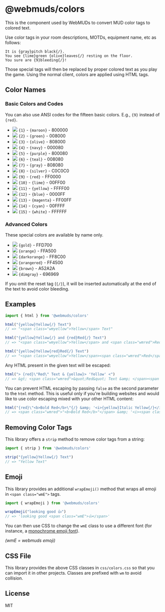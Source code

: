 # @webmuds/colors

This is the component used by WebMUDs to convert MUD color tags to colored text.

Use color tags in your room descriptions, MOTDs, equipment name, etc as follows:

```
It is {gray}pitch black{/}.
You see {lime}green {olive}leaves{/} resting on the floor.
You sure are {9}bleeding{/}!
```

Those special tags will then be replaced by proper colored text as you play the game. Using the normal client, colors are applied using HTML tags.

## Color Names

### Basic Colors and Codes

You can also use ANSI codes for the fifteen basic colors. E.g., `{9}` instead of `{red}`.

*  <img src="https://www.thecolorapi.com/id?hex=800000&format=svg&named=false&w=14&h=14"/> `{1}` - `{maroon}` - 800000
*  <img src="https://www.thecolorapi.com/id?hex=008000&format=svg&named=false&w=14&h=14"/> `{2}` - `{green}` - 008000
*  <img src="https://www.thecolorapi.com/id?hex=808000&format=svg&named=false&w=14&h=14"/> `{3}` - `{olive}` - 808000
*  <img src="https://www.thecolorapi.com/id?hex=000080&format=svg&named=false&w=14&h=14"/> `{4}` - `{navy}` - 000080
*  <img src="https://www.thecolorapi.com/id?hex=800080&format=svg&named=false&w=14&h=14"/> `{5}` - `{purple}` - 800080
*  <img src="https://www.thecolorapi.com/id?hex=008080&format=svg&named=false&w=14&h=14"/> `{6}` - `{teal}` - 008080
*  <img src="https://www.thecolorapi.com/id?hex=808080&format=svg&named=false&w=14&h=14"/> `{7}` - `{gray}` - 808080
*  <img src="https://www.thecolorapi.com/id?hex=C0C0C0&format=svg&named=false&w=14&h=14"/> `{8}` - `{silver}` - C0C0C0
*  <img src="https://www.thecolorapi.com/id?hex=FF0000&format=svg&named=false&w=14&h=14"/> `{9}` - `{red}` - FF0000
*  <img src="https://www.thecolorapi.com/id?hex=00FF00&format=svg&named=false&w=14&h=14"/> `{10}` - `{lime}` - 00FF00
*  <img src="https://www.thecolorapi.com/id?hex=FFFF00&format=svg&named=false&w=14&h=14"/> `{11}` - `{yellow}` - FFFF00
*  <img src="https://www.thecolorapi.com/id?hex=0000FF&format=svg&named=false&w=14&h=14"/> `{12}` - `{blue}` - 0000FF
*  <img src="https://www.thecolorapi.com/id?hex=FF00FF&format=svg&named=false&w=14&h=14"/> `{13}` - `{magenta}` - FF00FF
*  <img src="https://www.thecolorapi.com/id?hex=00FFFF&format=svg&named=false&w=14&h=14"/> `{14}` - `{cyan}` - 00FFFF
*  <img src="https://www.thecolorapi.com/id?hex=FFFFFF&format=svg&named=false&w=14&h=14"/> `{15}` - `{white}` - FFFFFF

### Advanced Colors

These special colors are available by name only.

*  <img src="https://www.thecolorapi.com/id?hex=FFD700&format=svg&named=false&w=14&h=14"/> `{gold}` - FFD700
*  <img src="https://www.thecolorapi.com/id?hex=FFA500&format=svg&named=false&w=14&h=14"/> `{orange}` - FFA500
*  <img src="https://www.thecolorapi.com/id?hex=FF8C00&format=svg&named=false&w=14&h=14"/> `{darkorange}` - FF8C00
*  <img src="https://www.thecolorapi.com/id?hex=FF4500&format=svg&named=false&w=14&h=14"/> `{orangered}` - FF4500
*  <img src="https://www.thecolorapi.com/id?hex=A52A2A&format=svg&named=false&w=14&h=14"/> `{brown}` - A52A2A
*  <img src="https://www.thecolorapi.com/id?hex=696969&format=svg&named=false&w=14&h=14"/> `{dimgray}` - 696969

If you omit the reset tag (`{/}`), it will be inserted automatically at the end of the text to avoid color bleeding.

## Examples

```javascript
import { html } from '@webmuds/colors'

html("{yellow}Yellow{/} Text")
// => "<span class="wmyellow">Yellow</span> Text"

html("{yellow}Yellow{/} and {red}Red{/} Text")
// => "<span class="wmyellow">Yellow</span> and <span class="wmred">Red</span> Text"

html("{yellow}Yellow{red}Red{/} Text")
// => "<span class="wmyellow">Yellow</span><span class="wmred">Red</span> Text"
```

Any HTML present in the given text will be escaped:

```javascript
html("> {red}\"Red\" Text & {yellow}> 'Yellow' <")
// => &gt; <span class="wmred">&quot;Red&quot; Text &amp; </span><span class="wmyellow">&gt; &#39;Yellow&#39; &lt;</span>
```

You can prevent HTML escaping by passing `false` as the second parameter to the `html` method. This is useful only if you're building websites and would like to use color escaping mixed with your other HTML content:

```javascript
html("{red}\"<b>Bold Red</b>\"{/} &amp; '<i>{yellow}Italic Yellow{/}</i>'", false)
// => <span class="wmred">"<b>Bold Red</b>"</span> &amp; '<i><span class="wmyellow">Italic Yellow</span></i>'
```

## Removing Color Tags

This library offers a `strip` method to remove color tags from a string:

```js
import { strip } from '@webmuds/colors'

strip("{yellow}Yellow{/} Text")
// => "Yellow Text"
```

## Emoji

This library provides an additional `wrapEmoji()` method that wraps all emoji in `<span class="wmE">` tags.

```js
import { wrapEmoji } from '@webmuds/colors'

wrapEmoji("looking good 👍")
// => 'looking good <span class="wmE">👍</span>'
```

You can then use CSS to change the `wmE` class to use a different font (for instance, a [monochrome emoji font](https://fonts.google.com/noto/specimen/Noto+Emoji?noto.query=emoji)).

_(wmE = webmuds emoji)_

## CSS File

This library provides the above CSS classes in `css/colors.css` so that you can import it in other projects. Classes are prefixed with `wm` to avoid collision.

## License

MIT
